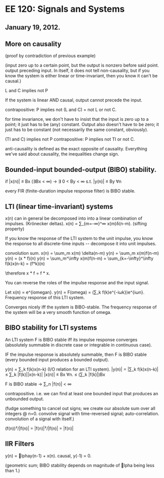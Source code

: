 EE 120: Signals and Systems
===========================
January 19, 2012.
-----------------

More on causality
-----------------
(proof by contradiction of previous example)

(input zero up to a certain point, but the output is nonzero before said
point. output preceding input. In itself, it does not tell non-causality,
but if you know the system is either linear or time-invariant, then you
know it can't be causal.)

L and C implies not P

If the system is linear AND causal, output cannot precede the input.

contrapositive: P implies not (L and C) = not L or not C.

for time invariance, we don't have to insist that the input is zero up to a
point; it just has to be (any) constant. Output also doesn't have to be
zero; it just has to be constant (not necessarily the same constant,
obviously).

(TI and C) implies not P
contrapositive: P implies not TI or not C.

anti-causality is defined as the exact opposite of causality. Everything
we've said about causality, the inequalities change sign.

Bounded-input bounded-output (BIBO) stability.
----------------------------------------------
if |x(n)| ≤ Bx (∃Bx < ∞)
→ ∃ 0 < By < ∞ s.t. |y(n)| ≤ By ∀n

every FIR (finite-duration impulse response filter) is BIBO stable.

LTI (linear time-invariant) systems
-----------------------------------

x(n) can in general be decomposed into into a linear combination of
impulses. (Krönecker deltas). x(n) = ∑_{m=-∞}^∞ x(m)δ(n-m). (sifting
property)

If you know the response of the LTI system to the unit impulse, you know
the response to all discrete-time inputs -- decompose it into unit
impulses.

convolution sum.
x(n) = \sum_m x(m) \delta(n-m)
y(n) = \sum_m x(m)f(n-m)
y(n) = (x * f)(n)
y(n) = \sum_m^\infty x(m)f(n-m) = \sum_{k=-\infty}^\infty f(k)x(n-k)
= (f*k)(n)

\therefore x * f = f * x.

You can reverse the roles of the impulse response and the input signal.

Let x(n) = e^{iomegan}. y(n) = F(omega) = (∑_k f(k)e^{-iωk})e^{iωn}.
Frequency response of this LTI system.

Converges nicely iff the system is BIBO-stable. The frequency response of
the system will be a very smooth function of omega.

BIBO stability for LTI systems
------------------------------

An LTI system F is BIBO stable iff its impulse response converges
(absolutely summable in discrete case or integrable in continuous case).

IF the impulse response is absolutely summable, then F is BIBO stable
(every bounded input produces a bounded output).

y(n) = ∑_k f(k)x(n-k) (I/O relation for an LTI system).
|y(n)| = |∑_k f(k)x(n-k)| ≤ ∑_k |f(k)||x(n-k)|
|x(n)| ≤ Bx ∀n.           ≤ (∑_k |f(k)|)Bx

F is BIBO stable → ∑_n |f(n)| < ∞

contrapositive. i.e. we can find at least one bounded input that produces
an unbounded output.

(fudge something to cancel out signs; we create our absolute sum over all
integers @ n=0. convolve signal with time-reversed signal;
auto-correlation. convolution of a signal with itself.)

(f(n))²/|f(n)| = |f(n)|²/|f(n)| = |f(n)|

IIR Filters
-----------
y(n) = lphay(n-1) + x(n).
causal, y(-1) = 0.

(geometric sum; BIBO stability depends on magnitude of lpha being less than
1.)
